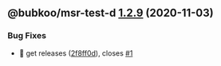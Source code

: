 ## @bubkoo/msr-test-d [1.2.9](https://github.com/bubkoo/monorepo-semantic-release/compare/@bubkoo/msr-test-d@1.2.8...@bubkoo/msr-test-d@1.2.9) (2020-11-03)


### Bug Fixes

* 🐛 get releases ([2f8ff0d](https://github.com/bubkoo/monorepo-semantic-release/commit/2f8ff0d544c4702e6b0bca24fd38263d42073313)), closes [#1](https://github.com/bubkoo/monorepo-semantic-release/issues/1)
